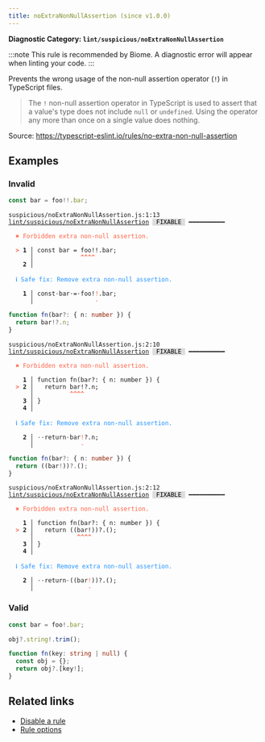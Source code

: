 ```yaml
---
title: noExtraNonNullAssertion (since v1.0.0)
---
```


**Diagnostic Category: `lint/suspicious/noExtraNonNullAssertion`**

:::note
This rule is recommended by Biome. A diagnostic error will appear when linting your code.
:::

Prevents the wrong usage of the non-null assertion operator (`!`) in TypeScript files.

>The `!` non-null assertion operator in TypeScript is used to assert that a value's type does not include `null` or `undefined`. Using the operator any more than once on a single value does nothing.


Source: https://typescript-eslint.io/rules/no-extra-non-null-assertion

## Examples

### Invalid

```ts
const bar = foo!!.bar;
```

<pre class="language-text"><code class="language-text">suspicious/noExtraNonNullAssertion.js:1:13 <a href="https://biomejs.dev/linter/rules/no-extra-non-null-assertion">lint/suspicious/noExtraNonNullAssertion</a> <span style="color: #000; background-color: #ddd;"> FIXABLE </span> ━━━━━━━━━━

<strong><span style="color: Tomato;">  </span></strong><strong><span style="color: Tomato;">✖</span></strong> <span style="color: Tomato;">Forbidden extra non-null assertion.</span>
  
<strong><span style="color: Tomato;">  </span></strong><strong><span style="color: Tomato;">&gt;</span></strong> <strong>1 │ </strong>const bar = foo!!.bar;
   <strong>   │ </strong>            <strong><span style="color: Tomato;">^</span></strong><strong><span style="color: Tomato;">^</span></strong><strong><span style="color: Tomato;">^</span></strong><strong><span style="color: Tomato;">^</span></strong>
    <strong>2 │ </strong>
  
<strong><span style="color: rgb(38, 148, 255);">  </span></strong><strong><span style="color: rgb(38, 148, 255);">ℹ</span></strong> <span style="color: rgb(38, 148, 255);">Safe fix</span><span style="color: rgb(38, 148, 255);">: </span><span style="color: rgb(38, 148, 255);">Remove extra non-null assertion.</span>
  
<strong>  </strong><strong>  1 │ </strong>const<span style="opacity: 0.8;">·</span>bar<span style="opacity: 0.8;">·</span>=<span style="opacity: 0.8;">·</span>foo!<span style="color: Tomato;">!</span>.bar;
<strong>  </strong><strong>    │ </strong>                <span style="color: Tomato;">-</span>     
</code></pre>

```ts
function fn(bar?: { n: number }) {
  return bar!?.n;
}
```

<pre class="language-text"><code class="language-text">suspicious/noExtraNonNullAssertion.js:2:10 <a href="https://biomejs.dev/linter/rules/no-extra-non-null-assertion">lint/suspicious/noExtraNonNullAssertion</a> <span style="color: #000; background-color: #ddd;"> FIXABLE </span> ━━━━━━━━━━

<strong><span style="color: Tomato;">  </span></strong><strong><span style="color: Tomato;">✖</span></strong> <span style="color: Tomato;">Forbidden extra non-null assertion.</span>
  
    <strong>1 │ </strong>function fn(bar?: { n: number }) {
<strong><span style="color: Tomato;">  </span></strong><strong><span style="color: Tomato;">&gt;</span></strong> <strong>2 │ </strong>  return bar!?.n;
   <strong>   │ </strong>         <strong><span style="color: Tomato;">^</span></strong><strong><span style="color: Tomato;">^</span></strong><strong><span style="color: Tomato;">^</span></strong><strong><span style="color: Tomato;">^</span></strong>
    <strong>3 │ </strong>}
    <strong>4 │ </strong>
  
<strong><span style="color: rgb(38, 148, 255);">  </span></strong><strong><span style="color: rgb(38, 148, 255);">ℹ</span></strong> <span style="color: rgb(38, 148, 255);">Safe fix</span><span style="color: rgb(38, 148, 255);">: </span><span style="color: rgb(38, 148, 255);">Remove extra non-null assertion.</span>
  
<strong>  </strong><strong>  2 │ </strong><span style="opacity: 0.8;">·</span><span style="opacity: 0.8;">·</span>return<span style="opacity: 0.8;">·</span>bar<span style="color: Tomato;">!</span>?.n;
<strong>  </strong><strong>    │ </strong>            <span style="color: Tomato;">-</span>    
</code></pre>

```ts
function fn(bar?: { n: number }) {
  return ((bar!))?.();
}
```

<pre class="language-text"><code class="language-text">suspicious/noExtraNonNullAssertion.js:2:12 <a href="https://biomejs.dev/linter/rules/no-extra-non-null-assertion">lint/suspicious/noExtraNonNullAssertion</a> <span style="color: #000; background-color: #ddd;"> FIXABLE </span> ━━━━━━━━━━

<strong><span style="color: Tomato;">  </span></strong><strong><span style="color: Tomato;">✖</span></strong> <span style="color: Tomato;">Forbidden extra non-null assertion.</span>
  
    <strong>1 │ </strong>function fn(bar?: { n: number }) {
<strong><span style="color: Tomato;">  </span></strong><strong><span style="color: Tomato;">&gt;</span></strong> <strong>2 │ </strong>  return ((bar!))?.();
   <strong>   │ </strong>           <strong><span style="color: Tomato;">^</span></strong><strong><span style="color: Tomato;">^</span></strong><strong><span style="color: Tomato;">^</span></strong><strong><span style="color: Tomato;">^</span></strong>
    <strong>3 │ </strong>}
    <strong>4 │ </strong>
  
<strong><span style="color: rgb(38, 148, 255);">  </span></strong><strong><span style="color: rgb(38, 148, 255);">ℹ</span></strong> <span style="color: rgb(38, 148, 255);">Safe fix</span><span style="color: rgb(38, 148, 255);">: </span><span style="color: rgb(38, 148, 255);">Remove extra non-null assertion.</span>
  
<strong>  </strong><strong>  2 │ </strong><span style="opacity: 0.8;">·</span><span style="opacity: 0.8;">·</span>return<span style="opacity: 0.8;">·</span>((bar<span style="color: Tomato;">!</span>))?.();
<strong>  </strong><strong>    │ </strong>              <span style="color: Tomato;">-</span>       
</code></pre>

### Valid

```ts
const bar = foo!.bar;

obj?.string!.trim();

function fn(key: string | null) {
  const obj = {};
  return obj?.[key!];
}
```

## Related links

- [Disable a rule](/linter/#disable-a-lint-rule)
- [Rule options](/linter/#rule-options)
